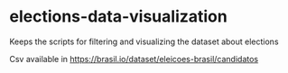 # elections-data-visualization
Keeps the scripts for filtering and visualizing the dataset about elections

Csv available in https://brasil.io/dataset/eleicoes-brasil/candidatos